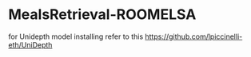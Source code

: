 # MealsRetrieval-ROOMELSA

for Unidepth model installing refer to this https://github.com/lpiccinelli-eth/UniDepth

